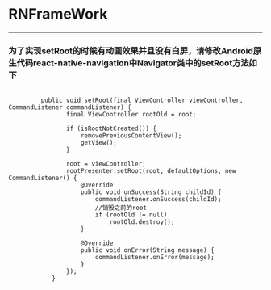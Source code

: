 # RNFrameWork
------
### 为了实现setRoot的时候有动画效果并且没有白屏，请修改Android原生代码react-native-navigation中Navigator类中的setRoot方法如下
<pre>
    <code>
         public void setRoot(final ViewController viewController, CommandListener commandListener) {
                final ViewController rootOld = root;
        
                if (isRootNotCreated()) {
                    removePreviousContentView();
                    getView();
                }
        
                root = viewController;
                rootPresenter.setRoot(root, defaultOptions, new CommandListener() {
                    @Override
                    public void onSuccess(String childId) {
                        commandListener.onSuccess(childId);
                        //销毁之前的root
                        if (rootOld != null)
                            rootOld.destroy();
                    }
        
                    @Override
                    public void onError(String message) {
                        commandListener.onError(message);
                    }
                });
            }
    </code>
</pre>